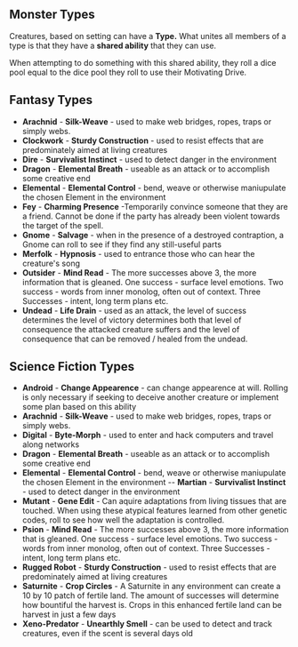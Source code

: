 ## Monster Types

Creatures, based on setting can have a **Type.**  What unites all members of a type is that they have a **shared ability** that they can use.  

When attempting to do something with this shared ability, they roll a dice pool equal to the dice pool they roll to use their Motivating Drive.  

## Fantasy Types
- **Arachnid** - **Silk-Weave** - used to make web bridges, ropes, traps or simply webs.
- **Clockwork** - **Sturdy Construction** - used to resist effects that are predominately aimed at living creatures
- **Dire** - **Survivalist Instinct** - used to detect danger in the environment
- **Dragon** - **Elemental Breath** - useable as an attack or to accomplish some creative end
- **Elemental** - **Elemental Control** - bend, weave or otherwise maniupulate the chosen Element in the environment
- **Fey** - **Charming Presence** -Temporarily convince someone that they are a friend.  Cannot be done if the party has already been violent towards the target of the spell.
- **Gnome** - **Salvage** - when in the presence of a destroyed contraption, a Gnome can roll to see if they find any still-useful parts
- **Merfolk** - **Hypnosis** - used to entrance those who can hear the creature's song
- **Outsider** - **Mind Read** - The more successes above 3, the more information that is gleaned.  One success - surface level emotions.  Two success - words from inner monolog, often out of context. Three Successes - intent, long term plans etc.
- **Undead** - **Life Drain** - used as an attack, the level of success determines the level of victory determines both that level of consequence the attacked creature suffers and the level of consequence that can be removed / healed from the undead. 

## Science Fiction Types
- **Android** - **Change Appearence** - can change appearence at will.  Rolling is only necessary if seeking to deceive another creature or implement some plan based on this ability
- **Arachnid** - **Silk-Weave** - used to make web bridges, ropes, traps or simply webs.
- **Digital** - **Byte-Morph** - used to enter and hack computers and travel along networks
- **Dragon** - **Elemental Breath** - useable as an attack or to accomplish some creative end
- **Elemental** - **Elemental Control** - bend, weave or otherwise maniupulate the chosen Element in the environment
-- **Martian** - **Survivalist Instinct** - used to detect danger in the environment
- **Mutant** - **Gene Edit** - Can aquire adaptations from living tissues that are touched.  When using these atypical features learned from other genetic codes, roll to see how well the adaptation is controlled. 
- **Psion** - **Mind Read** - The more successes above 3, the more information that is gleaned.  One success - surface level emotions.  Two success - words from inner monolog, often out of context. Three Successes - intent, long term plans etc.
- **Rugged Robot** - **Sturdy Construction** - used to resist effects that are predominately aimed at living creatures
- **Saturnite** - **Crop Circles** - A Saturnite in any environment can create a 10 by 10 patch of fertile land.  The amount of successes will determine how bountiful the harvest is.  Crops in this enhanced fertile land can be harvest in just a few days
- **Xeno-Predator** - **Unearthly Smell** - can be used to detect and track creatures, even if the scent is several days old
